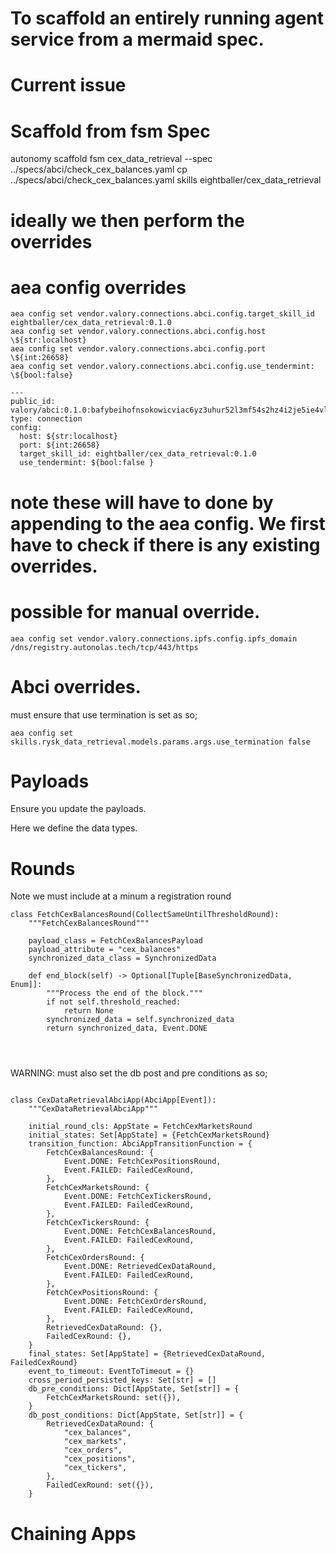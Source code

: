 #
# To scaffold an entirely running agent service from a mermaid spec.

# Current issue
# Scaffold from fsm Spec
autonomy scaffold fsm cex_data_retrieval --spec ../specs/abci/check_cex_balances.yaml
cp ../specs/abci/check_cex_balances.yaml skills eightballer/cex_data_retrieval

# ideally we then perform the overrides


# aea config overrides

```
aea config set vendor.valory.connections.abci.config.target_skill_id eightballer/cex_data_retrieval:0.1.0
aea config set vendor.valory.connections.abci.config.host \${str:localhost}
aea config set vendor.valory.connections.abci.config.port \${int:26658}
aea config set vendor.valory.connections.abci.config.use_tendermint: \${bool:false}
```

```
---
public_id: valory/abci:0.1.0:bafybeihofnsokowicviac6yz3uhur52l3mf54s2hz4i2je5ie4vlruouga
type: connection
config:
  host: ${str:localhost}
  port: ${int:26658}
  target_skill_id: eightballer/cex_data_retrieval:0.1.0
  use_tendermint: ${bool:false }

```

# note these will have to done by appending to the aea config. We first have to check if there is any existing overrides.

# possible for manual override.
```
aea config set vendor.valory.connections.ipfs.config.ipfs_domain /dns/registry.autonolas.tech/tcp/443/https
```

# Abci overrides.

must ensure that use termination is set as so;

```
aea config set skills.rysk_data_retrieval.models.params.args.use_termination false
```

# Payloads

Ensure you update the payloads. 

Here we define the data types.

# Rounds

Note we must include at a minum a registration round

```
class FetchCexBalancesRound(CollectSameUntilThresholdRound):
    """FetchCexBalancesRound"""

    payload_class = FetchCexBalancesPayload
    payload_attribute = "cex_balances"
    synchronized_data_class = SynchronizedData

    def end_block(self) -> Optional[Tuple[BaseSynchronizedData, Enum]]:
        """Process the end of the block."""
        if not self.threshold_reached:
            return None
        synchronized_data = self.synchronized_data
        return synchronized_data, Event.DONE


        
```
WARNING: must also set the db post and pre conditions as so;
```

class CexDataRetrievalAbciApp(AbciApp[Event]):
    """CexDataRetrievalAbciApp"""

    initial_round_cls: AppState = FetchCexMarketsRound
    initial_states: Set[AppState] = {FetchCexMarketsRound}
    transition_function: AbciAppTransitionFunction = {
        FetchCexBalancesRound: {
            Event.DONE: FetchCexPositionsRound,
            Event.FAILED: FailedCexRound,
        },
        FetchCexMarketsRound: {
            Event.DONE: FetchCexTickersRound,
            Event.FAILED: FailedCexRound,
        },
        FetchCexTickersRound: {
            Event.DONE: FetchCexBalancesRound,
            Event.FAILED: FailedCexRound,
        },
        FetchCexOrdersRound: {
            Event.DONE: RetrievedCexDataRound,
            Event.FAILED: FailedCexRound,
        },
        FetchCexPositionsRound: {
            Event.DONE: FetchCexOrdersRound,
            Event.FAILED: FailedCexRound,
        },
        RetrievedCexDataRound: {},
        FailedCexRound: {},
    }
    final_states: Set[AppState] = {RetrievedCexDataRound, FailedCexRound}
    event_to_timeout: EventToTimeout = {}
    cross_period_persisted_keys: Set[str] = []
    db_pre_conditions: Dict[AppState, Set[str]] = {
        FetchCexMarketsRound: set({}),
    }
    db_post_conditions: Dict[AppState, Set[str]] = {
        RetrievedCexDataRound: {
            "cex_balances",
            "cex_markets",
            "cex_orders",
            "cex_positions",
            "cex_tickers",
        },
        FailedCexRound: set({}),
    }
```
# Chaining Apps


